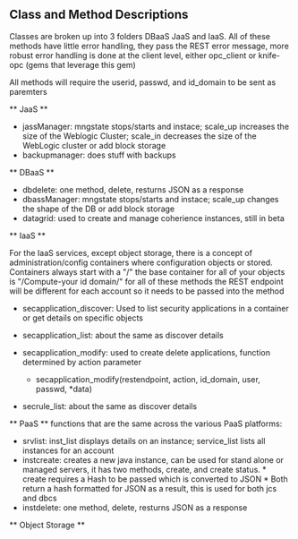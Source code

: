 ## Class and Method Descriptions ##
Classes are broken up into 3 folders DBaaS JaaS and IaaS.  All of these methods have little error handling, they pass the REST error 
message, more robust error handling is done at the client level, either opc_client or knife-opc (gems that leverage this gem)


All methods will require the userid, passwd, and id_domain to be sent as paremters

** JaaS **

* jassManager: mngstate stops/starts and instace; scale_up increases the size of the Weblogic Cluster; scale_in decreases the size of the
WebLogic cluster or add block storage
* backupmanager: does stuff with backups

** DBaaS **

* dbdelete:  one method, delete, resturns JSON as a response
* dbassManager: mngstate stops/starts and instace; scale_up changes the shape of the DB or add block storage
* datagrid: used to create and manage coherience instances, still in beta

** IaaS **

For the IaaS services, except object storage, there is a concept of administration/config containers where configuration objects or stored.  
Containers always start with a "/" the base container for all of your objects is "/Compute-your id domain/"
for all of these methods the REST endpoint will be different for each account so it needs to be passed into the method

* secapplication_discover:  Used to list security applications in a container or get details on specific objects
* secapplication_list: about the same as discover details
* secapplication_modify: used to create delete applications, function determined by action parameter
	* secapplication_modify(restendpoint, action, id_domain, user, passwd, *data)

* secrule_list: about the same as discover details 

** PaaS **
functions that are the same across the various PaaS platforms:
* srvlist: inst_list displays details on an instance; service_list  lists all instances for an account
* instcreate: creates a new java instance, can be used for stand alone or managed servers, it has two methods, create, and create status.
 		* create requires a Hash to be passed which is converted to JSON
 		* Both return a hash formatted for JSON as a result, this is used for both jcs and dbcs
 * instdelete: one method, delete, resturns JSON as a response

** Object Storage **


